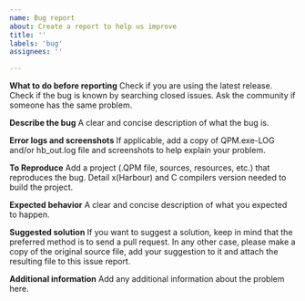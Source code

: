 ```yaml
---
name: Bug report
about: Create a report to help us improve
title: ''
labels: 'bug'
assignees: ''

---
```


**What to do before reporting**
Check if you are using the latest release.
Check if the bug is known by searching closed issues.
Ask the community if someone has the same problem.

**Describe the bug**
A clear and concise description of what the bug is.

**Error logs and screenshots**
If applicable, add a copy of QPM.exe-LOG and/or hb_out.log file and screenshots to help explain your problem.

**To Reproduce**
Add a project (.QPM file, sources, resources, etc.) that reproduces the bug.
Detail x(Harbour) and C compilers version needed to build the project.

**Expected behavior**
A clear and concise description of what you expected to happen.

**Suggested solution**
If you want to suggest a solution, keep in mind that the preferred method is to send a pull request. In any other case, please make a copy of the original source file, add your suggestion to it and attach the resulting file to this issue report.

**Additional information**
Add any additional information about the problem here.
